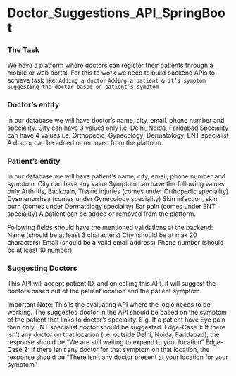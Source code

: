 # Doctor_Suggestions_API_SpringBoot

### The Task
We have a platform where doctors can register their patients through a mobile or web portal. For this to work we need to build backend APIs to achieve task like:
`Adding a doctor`
`Adding a patient & it’s symptom`
`Suggesting the doctor based on patient’s symptom`

### Doctor’s entity
In our database we will have doctor’s name, city, email, phone number and speciality.
City can have 3 values only i.e. Delhi, Noida, Faridabad
Speciality can have 4 values i.e. Orthopedic, Gynecology, Dermatology, ENT specialist
A doctor can be added or removed from the platform.

### Patient’s entity
In our database we will have patient’s name, city, email, phone number and symptom.
City can have any value
Symptom can have the following values only
Arthritis, Backpain, Tissue injuries (comes under Orthopedic speciality)
Dysmenorrhea (comes under Gynecology speciality)
Skin infection, skin burn (comes under Dermatology speciality)
Ear pain (comes under ENT speciality)
A patient can be added or removed from the platform.

Following fields should have the mentioned validations at the backend:
Name (should be at least 3 characters)
City (should be at max 20 characters)
Email (should be a valid email address)
Phone number (should be at least 10 number)

### Suggesting Doctors
This API will accept patient ID, and on calling this API, it will suggest the doctors based out of the patient location and the patient symptom.

Important Note: This is the evaluating API where the logic needs to be working. The suggested doctor in the API should be based on the symptom of the patient that links to doctor’s speciality. E.g.  If a patient have Eye pain then only ENT specialist doctor should be suggested.
Edge-Case 1: If there isn’t any doctor on that location (i.e. outside Delhi, Noida, Faridabad), the response should be “We are still waiting to expand to your location”
Edge-Case 2: If there isn’t any doctor for that symptom on that location, the response should be “There isn’t any doctor present at your location for your symptom”
